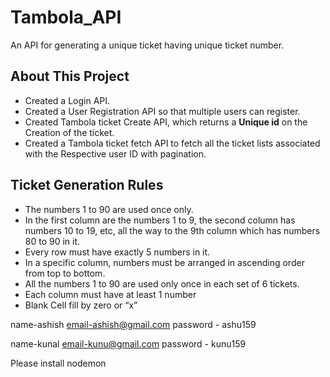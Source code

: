# Tambola_API
An API for generating a unique ticket having unique ticket number.

## About This Project
- Created a Login API.
- Created a User Registration API so that multiple users can register.
- Created Tambola ticket Create API, which returns a **Unique id** on the Creation of the ticket.
- Created a Tambola ticket fetch API to fetch all the ticket lists associated with the Respective user ID with pagination.

## Ticket Generation Rules
- The numbers 1 to 90 are used once only.
- In the first column are the numbers 1 to 9, the second column has numbers 10 to 19, etc, all the way to the 9th column which has numbers 80 to 90 in it.
- Every row must have exactly 5 numbers in it.
- In a specific column, numbers must be arranged in ascending order from top to bottom.
- All the numbers 1 to 90 are used only once in each set of 6 tickets.
- Each column must have at least 1 number
- Blank Cell fill by zero or “x”

name-ashish
email-ashish@gmail.com
password - ashu159


name-kunal
email-kunu@gmail.com
password - kunu159

Please install nodemon 

